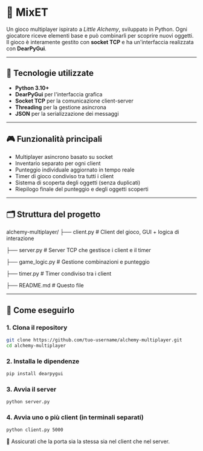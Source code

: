 # 🧪 MixET

Un gioco multiplayer ispirato a *Little Alchemy*, sviluppato in Python. Ogni giocatore riceve elementi base e può combinarli per scoprire nuovi oggetti. Il gioco è interamente gestito con **socket TCP** e ha un'interfaccia realizzata con **DearPyGui**.

---

## 🔧 Tecnologie utilizzate

- **Python 3.10+**
- **DearPyGui** per l'interfaccia grafica
- **Socket TCP** per la comunicazione client-server
- **Threading** per la gestione asincrona
- **JSON** per la serializzazione dei messaggi

---

## 🎮 Funzionalità principali

- Multiplayer asincrono basato su socket
- Inventario separato per ogni client
- Punteggio individuale aggiornato in tempo reale
- Timer di gioco condiviso tra tutti i client
- Sistema di scoperta degli oggetti (senza duplicati)
- Riepilogo finale del punteggio e degli oggetti scoperti

---

## 🗂️ Struttura del progetto
alchemy-multiplayer/
├── client.py # Client del gioco, GUI + logica di interazione

├── server.py # Server TCP che gestisce i client e il timer

├── game_logic.py # Gestione combinazioni e punteggio

├── timer.py # Timer condiviso tra i client

├── README.md # Questo file

---

## 🚀 Come eseguirlo

### 1. Clona il repository

```bash
git clone https://github.com/tuo-username/alchemy-multiplayer.git
cd alchemy-multiplayer
```
### 2. Installa le dipendenze
```bash
pip install dearpygui
```
### 3. Avvia il server
```bash
python server.py
```
### 4. Avvia uno o più client (in terminali separati)
```bash
python client.py 5000
```
🔁 Assicurati che la porta sia la stessa sia nel client che nel server.
